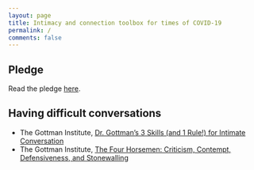```yaml
---
layout: page
title: Intimacy and connection toolbox for times of COVID-19
permalink: /
comments: false
---
```


## Pledge


Read the pledge [here](pledge).
    

## Having difficult conversations

* The Gottman Institute, [Dr. Gottman’s 3 Skills (and 1 Rule!) for Intimate Conversation](https://www.gottman.com/blog/dr-gottmans-3-skills-and-1-rule-for-intimate-conversation/)
* The Gottman Institute, [The Four Horsemen: Criticism, Contempt, Defensiveness, and Stonewalling](https://www.gottman.com/blog/the-four-horsemen-recognizing-criticism-contempt-defensiveness-and-stonewalling/)